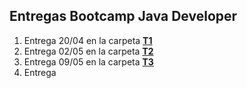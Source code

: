 ## Entregas Bootcamp Java Developer

1. Entrega 20/04 en la carpeta [**T1**](https://github.com/joaquinrajmilevich/BootcampEdu/tree/master/T1)
2. Entrega 02/05 en la carpeta [**T2**](https://github.com/joaquinrajmilevich/BootcampEdu/tree/master/T2)
3. Entrega 09/05 en la carpeta [**T3**](https://github.com/joaquinrajmilevich/BootcampEdu/tree/master/T3)
4. Entrega
